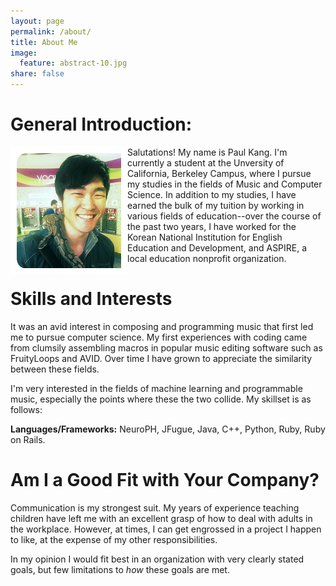 ```yaml
---
layout: page
permalink: /about/
title: About Me
image:
  feature: abstract-10.jpg
share: false
---
```



General Introduction:
===========
<div style="float: left">
    <img src="/images/cinq.png" title="Moi"/>
</div> 

Salutations! My name is Paul Kang. I'm currently a student at the Unversity of California, Berkeley Campus, where I pursue my studies in the fields of Music and Computer Science. In addition to my studies, I have earned the bulk of my tuition by working in various fields of education--over the course of the past two years, I have worked for the Korean National Institution for English Education and Development, and ASPIRE, a local education nonprofit organization. 

Skills and Interests
==========
It was an avid interest in composing and programming music that first led me to pursue computer science. My first experiences with coding came from clumsily assembling macros in popular music editing software such as FruityLoops and AVID. Over time I have grown to appreciate the similarity between these fields. 

I'm very interested in the fields of machine learning and programmable music, especially the points where these the two collide. My skillset is as follows:

 **Languages/Frameworks:**  NeuroPH, JFugue, Java, C++, Python, Ruby, Ruby on Rails.
 

Am I a Good Fit with Your Company?
=========

Communication is my strongest suit. My years of experience teaching children have left me with an excellent grasp of how to deal with adults in the workplace. However, at times, I can get engrossed in a project I happen to like, at the expense of my other responsibilities. 

In my opinion I would fit best in an organization with very clearly stated goals, but few limitations to *how* these goals are met.




[^1]: Example: *domain.com/category-name/post-title*